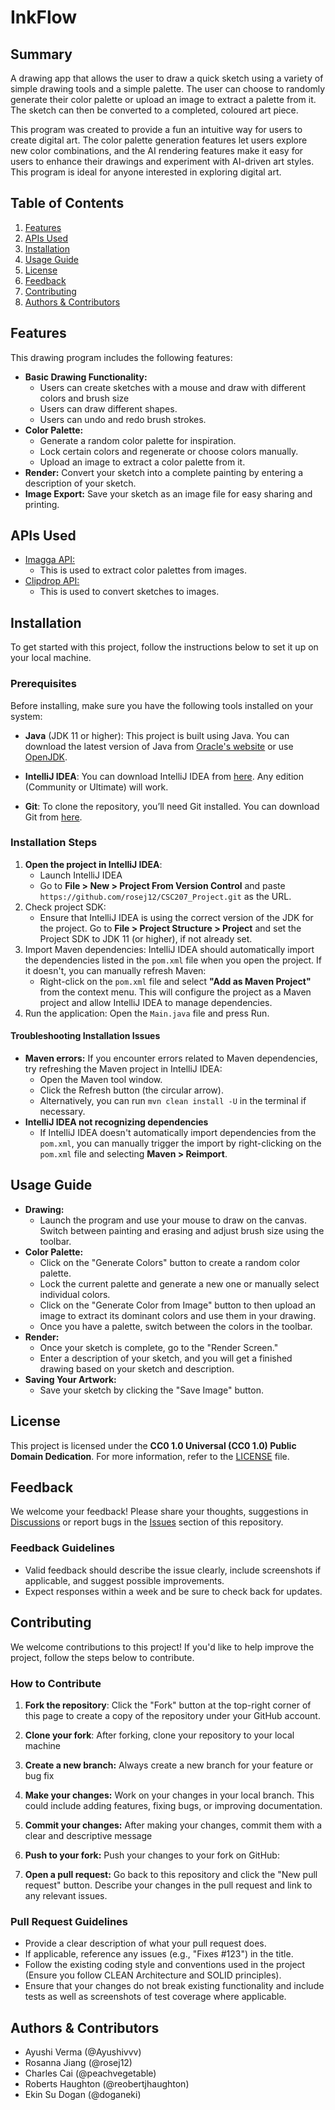 # InkFlow

## Summary

A drawing app that allows the user to draw a quick sketch using a variety of simple drawing tools and a simple palette. The user can choose to randomly generate their color palette or upload an image to extract a palette from it. The sketch can then be converted to a completed, coloured art piece.

This program was created to provide a fun an intuitive way for users to create digital art. The color palette generation features let users explore new color combinations, and the AI rendering features make it easy for users to enhance their drawings and experiment with AI-driven art styles. This program is ideal for anyone interested in exploring digital art.

## Table of Contents

1. [Features](#features)
2. [APIs Used](#apis-used)
2. [Installation](#installation)
3. [Usage Guide](#usage-guide)
4. [License](#license)
5. [Feedback](#feedback)
6. [Contributing](#contributing)
6. [Authors & Contributors](#authors--contributors)

## Features

This drawing program includes the following features:
- **Basic Drawing Functionality:** 
  - Users can create sketches with a mouse and draw with different colors and brush size
  - Users can draw different shapes.
  - Users can undo and redo brush strokes.
- **Color Palette:**
  - Generate a random color palette for inspiration.
  - Lock certain colors and regenerate or choose colors manually.
  - Upload an image to extract a color palette from it.
- **Render:** Convert your sketch into a complete painting by entering a description of your sketch.
- **Image Export:** Save your sketch as an image file for easy sharing and printing.

## APIs Used

- [Imagga API:](https://imagga.com/)
  - This is used to extract color palettes from images.
- [Clipdrop API:](https://clipdrop.co/)
  - This is used to convert sketches to images.


## Installation

To get started with this project, follow the instructions below to set it up on your local machine.

### Prerequisites

Before installing, make sure you have the following tools installed on your system:

- **Java** (JDK 11 or higher): This project is built using Java. You can download the latest version of Java from [Oracle's website](https://www.oracle.com/java/technologies/javase-jdk11-downloads.html) or use [OpenJDK](https://openjdk.java.net/).

- **IntelliJ IDEA**: You can download IntelliJ IDEA from [here](https://www.jetbrains.com/idea/). Any edition (Community or Ultimate) will work.

- **Git**: To clone the repository, you’ll need Git installed. You can download Git from [here](https://git-scm.com/).

### Installation Steps

1. **Open the project in IntelliJ IDEA**:
   - Launch IntelliJ IDEA
   - Go to **File > New > Project From Version Control** and paste  `https://github.com/rosej12/CSC207_Project.git` as the URL.
2. Check project SDK:
   - Ensure that IntelliJ IDEA is using the correct version of the JDK for the project. Go to **File > Project Structure > Project** and set the Project SDK to JDK 11 (or higher), if not already set.  
3. Import Maven dependencies: IntelliJ IDEA should automatically import the dependencies listed in the `pom.xml` file when you open the project. If it doesn't, you can manually refresh Maven:
   - Right-click on the `pom.xml` file and select **"Add as Maven Project"** from the context menu. This will configure the project as a Maven project and allow IntelliJ IDEA to manage dependencies.
4. Run the application: Open the `Main.java` file and press Run.

#### Troubleshooting Installation Issues

- **Maven errors:** If you encounter errors related to Maven dependencies, try refreshing the Maven project in IntelliJ IDEA:
  - Open the Maven tool window.
  - Click the Refresh button (the circular arrow).
  - Alternatively, you can run `mvn clean install -U` in the terminal if necessary.
- **IntelliJ IDEA not recognizing dependencies** 
  - If IntelliJ IDEA doesn't automatically import dependencies from the `pom.xml`, you can manually trigger the import by right-clicking on the `pom.xml` file and selecting **Maven > Reimport**.

## Usage Guide

- **Drawing:**
  - Launch the program and use your mouse to draw on the canvas. Switch between painting and erasing and adjust brush size using the toolbar. 
- **Color Palette:**
  - Click on the "Generate Colors" button to create a random color palette. 
  - Lock the current palette and generate a new one or manually select individual colors. 
  - Click on the "Generate Color from Image" button to then upload an image to extract its dominant colors and use them in your drawing. 
  - Once you have a palette, switch between the colors in the toolbar.
- **Render:**
  - Once your sketch is complete, go to the "Render Screen."
  - Enter a description of your sketch, and you will get a finished drawing based on your sketch and description. 
- **Saving Your Artwork:**
  - Save your sketch by clicking the "Save Image" button.

## License

This project is licensed under the **CC0 1.0 Universal (CC0 1.0) Public Domain Dedication**. For more information, refer to the [LICENSE](./LICENSE) file.

## Feedback

We welcome your feedback! Please share your thoughts, suggestions in [Discussions](https://github.com/your-username/your-repo-name/discussions) or report bugs in the [Issues](https://github.com/your-username/your-repo-name/issues) section of this repository.

### Feedback Guidelines
- Valid feedback should describe the issue clearly, include screenshots if applicable, and suggest possible improvements.
- Expect responses within a week and be sure to check back for updates.

## Contributing

We welcome contributions to this project! If you'd like to help improve the project, follow the steps below to contribute.

### How to Contribute

1. **Fork the repository**: Click the "Fork" button at the top-right corner of this page to create a copy of the repository under your GitHub account.

2. **Clone your fork**:
   After forking, clone your repository to your local machine
3. **Create a new branch:** Always create a new branch for your feature or bug fix
4. **Make your changes:** Work on your changes in your local branch. This could include adding features, fixing bugs, or improving documentation.
5. **Commit your changes:** After making your changes, commit them with a clear and descriptive message
6. **Push to your fork:** Push your changes to your fork on GitHub:
7. **Open a pull request:** Go back to this repository and click the "New pull request" button. Describe your changes in the pull request and link to any relevant issues.

### Pull Request Guidelines
- Provide a clear description of what your pull request does.
- If applicable, reference any issues (e.g., "Fixes #123") in the title.
- Follow the existing coding style and conventions used in the project (Ensure you follow CLEAN Architecture and SOLID principles).
- Ensure that your changes do not break existing functionality and include tests as well as screenshots of test coverage where applicable.

## Authors & Contributors

- Ayushi Verma (@Ayushivvv)
- Rosanna Jiang (@rosej12)
- Charles Cai (@peachvegetable)
- Roberts Haughton (@reobertjhaughton)
- Ekin Su Dogan (@doganeki)